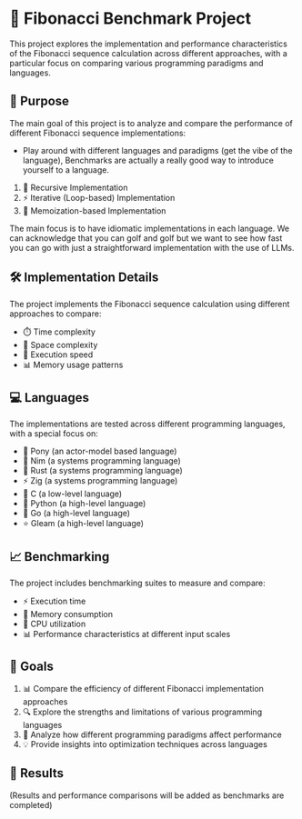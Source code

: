 # 🧮 Fibonacci Benchmark Project

This project explores the implementation and performance characteristics of the Fibonacci sequence calculation across different approaches, with a particular focus on comparing various programming paradigms and languages.

## 🎯 Purpose

The main goal of this project is to analyze and compare the performance of different Fibonacci sequence implementations:

- Play around with different languages and paradigms (get the vibe of the language), Benchmarks are actually a really good way to introduce yourself to a language.

1. 🔄 Recursive Implementation
2. ⚡ Iterative (Loop-based) Implementation
3. 🧠 Memoization-based Implementation

The main focus is to have idiomatic implementations in each language. We can acknowledge that you can golf and golf but we want to see how fast you can go with just a straightforward implementation with the use of LLMs.

## 🛠️ Implementation Details

The project implements the Fibonacci sequence calculation using different approaches to compare:
- ⏱️ Time complexity
- 💾 Space complexity
- 🚀 Execution speed
- 📊 Memory usage patterns

## 💻 Languages

The implementations are tested across different programming languages, with a special focus on:
- 🐎 Pony (an actor-model based language)
- 👑 Nim (a systems programming language)
- 🦀 Rust (a systems programming language)
- ⚡️ Zig (a systems programming language)
- 👴 C (a low-level language)
- 🐍 Python (a high-level language)
- 🐹 Go (a high-level language)
- ⭐ Gleam (a high-level language)

## 📈 Benchmarking

The project includes benchmarking suites to measure and compare:
- ⚡ Execution time
- 🧮 Memory consumption
- 🔋 CPU utilization
- 📊 Performance characteristics at different input scales

## 🎯 Goals

1. 📊 Compare the efficiency of different Fibonacci implementation approaches
2. 🔍 Explore the strengths and limitations of various programming languages
3. 🧪 Analyze how different programming paradigms affect performance
4. 💡 Provide insights into optimization techniques across languages

## 📝 Results

(Results and performance comparisons will be added as benchmarks are completed)
